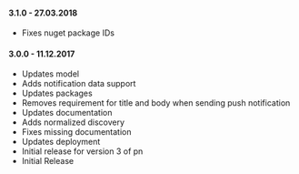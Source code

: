 #### 3.1.0 - 27.03.2018
* Fixes nuget package IDs

#### 3.0.0 - 11.12.2017
* Updates model
* Adds notification data support
* Updates packages
* Removes requirement for title and body when sending push notification
* Updates documentation
* Adds normalized discovery
* Fixes missing documentation
* Updates deployment
* Initial release for version 3 of pn
* Initial Release
